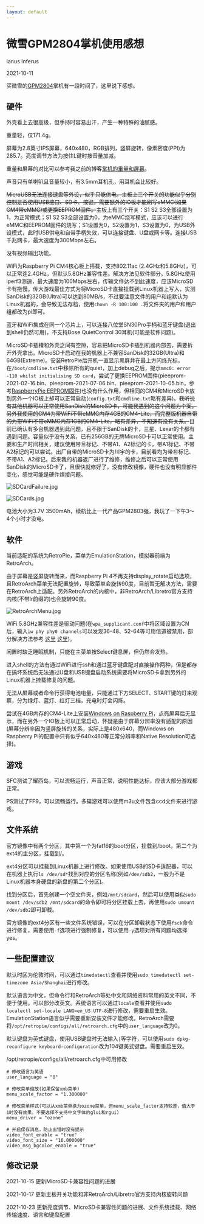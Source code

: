 ```yaml
---
layout: default
---
```


# 微雪GPM2804掌机使用感想

Ianus Inferus

2021-10-11

买微雪的[GPM2804](https://www.waveshare.net/wiki/GPM2804)掌机有一段时间了，这里说下感想。

## 硬件

外壳看上去很高级，但手持时容易出汗，产生一种特殊的油腻感。

重量轻，仅171.4g。

屏幕为2.8英寸IPS屏幕，640x480，RGB排列，竖屏旋转，像素密度(PPI)为285.7。亮度调节方法为按住L键时按音量加减。

重量和屏幕的对比可以参考我之前的博客[掌机的重量和屏幕](20211004_handhelds.html)。

声音只有单喇叭且音量较小，有3.5mm耳机孔，用耳机会比较好。

<del>MicroUSB无法连接键盘等外设，似乎只能供电。主板上三个开关的功能似乎分别控制是否使用USB接口、SD卡、按键。需要额外的IO板才能刷写eMMC(如果CM4带eMMC)或更换EEPROM固件。</del>主板上有三个开关：S1 S2 S3全部设置为1，为正常模式；S1 S2 S3全部设置为0，为eMMC烧写模式，应该可以进行eMMC和EEPROM固件的烧写；S1设置为0，S2设置为1，S3设置为0，为USB外设模式，此时USB供电和自带手柄失效，可以连接键盘、U盘或网卡等。连接USB千兆网卡，最大速度为300Mbps左右。

没有视频输出功能。

WiFi为Raspberry Pi CM4核心板上搭载，支持802.11ac (2.4GHz和5.8GHz)，可以正常连2.4GHz，但默认5.8GHz兼容性差。解决方法见软件部分。5.8GHz使用iperf3测速，最大速度为100Mbps左右，传输文件达不到此速度，应该MicroSD卡有拖慢。传大游戏最佳方式为将MicroSD卡直接挂载到Linux机器上写入，实测SanDisk的32GB(Ultra)可以达到80MB/s，不过要注意文件的用户和组默认为Linux机器的，会导致无法存档，使用`chown -R 100:100 .`将文件夹的用户和用户组都改为pi即可。

蓝牙和WiFi集成在同一个芯片上，可以连接八位堂SN30Pro手柄和蓝牙键盘(退出到shell仍然可用)，不支持Bose QuietControl 30耳机(可能是软件问题)。

MicroSD卡插槽和外壳之间有空隙，容易把MicroSD卡插到机器内部去，需要拆开外壳拿出。MicroSD卡启动在我的机器上不兼容SanDisk的32GB(Ultra)和64GB(Extreme)。安装RetroPie后开机一直显示黑屏并在最上方闪烁光标，在`/boot/cmdline.txt`中移除所有的quiet，加上debug之后，提示`mmc0: error -110 whilst initialising SD card`，尝试了更换EEPROM固件(pieeprom-2021-02-16.bin、pieeprom-2021-07-06.bin、pieeprom-2021-10-05.bin，参考[RaspberryPie EEPROM固件](https://github.com/raspberrypi/rpi-eeprom/tree/master/firmware))也没有什么作用，但相同的CM4和MicroSD卡放到另外一个IO板上却可以正常启动(`config.txt`和`cmdline.txt`略有差异)。<del>我听说有其他机器可以正常使用SanDisk的MicroSD卡，可能我遇到的这个问题为个案。另外我使用的CM4为带WiFi不带eMMC内存4GB的CM4-Lite，而完整版机器自带的为带WiFi不带eMMC内存1GB的CM4-Lite，略有差异，不知道有没有关系。</del>目前已确认有多台机器遇到此问题，且不限于SanDisk的卡，三星、Lexar的卡都有遇到问题。容量似乎没有关系，已有256GB的无牌MicroSD卡可以正常使用。主要和生产时间相关，建议使用带⑩标记、不带A1、A2标记的卡，带A1标记、不带A2标记的可以尝试。出厂自带的MicroSD卡为川宇的卡，目前看均为带⑩标记、不带A1、A2标记。后来我的机器返厂进行了维修，维修之后可以正常使用SanDisk的MicroSD卡了，且很快就修好了，没有修改镜像，硬件也没有明显部件变化，感觉可能是硬件焊接问题。

![SDCardFailure.jpg](SDCardFailure.jpg)

![SDCards.jpg](SDCards.jpg)

电池大小为3.7V 3500mAh，续航比上一代产品GPM2803强，我玩了一下午3～4个小时才没电。

## 软件

当前适配的系统为RetroPie，菜单为EmulationStation，模拟器前端为RetroArch。

由于屏幕是竖屏旋转而来，而Raspberry Pi 4不再支持display_rotate启动选项，且RetroArch菜单无法配置旋转，导致菜单会旋转90度，目前暂无解决方法，需要在RetroArch上适配。另外RetroArch的内核中，非RetroArch/Libretro官方支持内核(不带lr前缀的)也会旋转90度。

![RetroArchMenu.jpg](RetroArchMenu.jpg)

WiFi 5.8GHz兼容性差是驱动问题(在`wpa_supplicant.conf`中将区域设置为CN后，输入`iw phy phy0 channels`可以发现36-48、52-64等可用信道被禁用，部分解决方法参考 [这里](https://github.com/raspberrypi/firmware/issues/1359) [这里](https://www.raspberrypi.org/forums/viewtopic.php?f=117&t=291609))。

闲置时缺乏睡眠机制，只能在主菜单按Select键息屏，但仍然会发热。

进入shell的方法有通过WiFi进行ssh和通过蓝牙键盘配对直接操作两种，但是都存在搞坏系统后无法通过U盘和USB键盘启动系统需要将MicroSD卡拿到另外的Linux机器上挂载修复的问题。

无法从屏幕或者命令行获得电池电量，只能通过下方SELECT、START键的灯来观察，分为绿灯、蓝灯、红灯三档，充电时灯会闪烁。

尝试在4GB内存的CM4-Lite上安装[Windows on Raspberry Pi](https://www.worproject.ml/)，点亮屏幕后无显示，而在另外一个IO板上可以正常启动，怀疑是由于屏幕分辨率没有适配的原因(屏幕分辨率因为竖屏旋转的关系，实际上是480x640，而Windows on Raspberry Pi的配置中只有似乎640x480等正常分辨率和Native Resolution可选择)。

## 游戏

SFC测试了耀西岛，可以流畅运行，声音正常，说明性能达标，应该大部分游戏都正常。

PS测试了FF9，可以流畅运行。多碟游戏可以使用m3u文件包含ccd文件来进行游戏。

## 文件系统

官方镜像中有两个分区，其中第一个为fat16的boot分区，挂载到/boot，第二个为ext4的主分区，挂载到/。

ext4分区可以挂载到Linux机器上进行修改。如果使用USB的SD卡适配器，可以在机器上执行`ls /dev/sd*`找到对应的分区名称(例如`/dev/sdb2`，一般为不是Linux机器本身硬盘的新盘的第二个分区)。

找到分区后，首先创建一个空文件夹，例如`/mnt/sdcard`，然后可以使用类似`sudo mount /dev/sdb2 /mnt/sdcard`的命令即可将分区挂载上去，再使用`sudo umount /dev/sdb2`即可卸载。

官方镜像的ext4分区有一些文件系统错误，可以在分区卸载状态下使用`fsck`命令进行修复，需要使用`-f`选项进行强制修复，可以使用`-y`选项对所有问题均选择yes。

## 一些配置建议

默认时区为伦敦时间，可以通过`timedatectl`查看并使用`sudo timedatectl set-timezone Asia/Shanghai`进行修改。

默认语言为中文，但命令行和RetroArch等处中文和网络资料常用的英文不同，不便于使用。可以部分改英文。系统语言可以通过`locale`查看并使用`sudo localectl set-locale LANG=en_US.UTF-8`进行修改，需要重启生效。EmulationStation语言似乎需要重新安装文件才能修改。RetroArch需要将`/opt/retropie/configs/all/retroarch.cfg`中的`user_language`改为0。

默认键盘为英式键盘，使用USB键盘时无法输入`|`等字符，可以使用`sudo dpkg-reconfigure keyboard-configuration`改为104键美式键盘。需要重启生效。

/opt/retropie/configs/all/retroarch.cfg中可用修改

    # 修改语言为英语
    user_language = "0"

    # 修改菜单缩放(如果保留xmb菜单)
    menu_scale_factor = "1.300000"

    # 修改菜单样式(可以从xmb菜单换为ozone菜单，但menu_scale_factor支持较差，值大于1时没有效果。不要选择不支持中文字体的glui和rgui)
    menu_driver = "ozone"

    # 开启保存消息，防止出错时没有提示
    video_font_enable = "true"
    video_font_size = "16.000000"
    video_msg_bgcolor_enable = "true"

## 修改记录

2021-10-15 更新MicroSD卡兼容性问题的进展

2021-10-17 更新主板开关功能和非RetroArch/Libretro官方支持内核旋转问题

2021-10-23 更新亮度调节、MicroSD卡兼容性问题的进展、文件系统挂载、网络传输速度、语言和键盘配置
